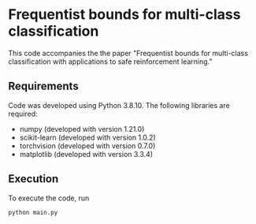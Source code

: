 # Frequentist bounds for multi-class classification 

This code accompanies the the paper "Frequentist bounds for multi-class classification with applications to safe reinforcement learning."

## Requirements

Code was developed using Python 3.8.10. The following libraries are required:

* numpy (developed with version 1.21.0)
* scikit-learn (developed with version 1.0.2)
* torchvision (developed with version 0.7.0)
* matplotlib (developed with version 3.3.4)

## Execution

To execute the code, run

```
python main.py
```
